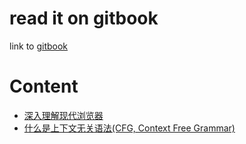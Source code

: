 # read it on gitbook

link to [gitbook](https://suki.gitbook.io/notes/)

# Content

* [深入理解现代浏览器](https://github.com/suukii/Articles/blob/master/articles/%E6%B7%B1%E5%85%A5%E7%90%86%E8%A7%A3%E7%8E%B0%E4%BB%A3%E6%B5%8F%E8%A7%88%E5%99%A8.md)
* [什么是上下文无关语法(CFG, Context Free Grammar)](https://github.com/suukii/Articles/blob/master/articles/%E4%BB%80%E4%B9%88%E6%98%AF%E4%B8%8A%E4%B8%8B%E6%96%87%E6%97%A0%E5%85%B3%E8%AF%AD%E6%B3%95(CFG%2C%20Context%20Free%20Grammar).md)
